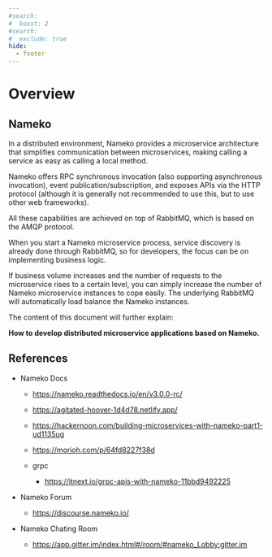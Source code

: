 ```yaml
---
#search:
#  boost: 2 
#search:
#  exclude: true
hide:
  - footer
---
```


# Overview

## Nameko

In a distributed environment, Nameko provides a microservice architecture that simplifies communication between microservices, making calling a service as easy as calling a local method.

Nameko offers RPC synchronous invocation (also supporting asynchronous invocation), event publication/subscription, and exposes APIs via the HTTP protocol (although it is generally not recommended to use this, but to use other web frameworks).

All these capabilities are achieved on top of RabbitMQ, which is based on the AMQP protocol.

When you start a Nameko microservice process, service discovery is already done through RabbitMQ, so for developers, the focus can be on implementing business logic.

If business volume increases and the number of requests to the microservice rises to a certain level, you can simply increase the number of Nameko microservice instances to cope easily. The underlying RabbitMQ will automatically load balance the Nameko instances.

The content of this document will further explain:

**How to develop distributed microservice applications based on Nameko.**


## References

- Nameko Docs
  
    - https://nameko.readthedocs.io/en/v3.0.0-rc/
    - https://agitated-hoover-1d4d78.netlify.app/
    - https://hackernoon.com/building-microservices-with-nameko-part1-ud1135ug
    - https://morioh.com/p/64fd8227f38d
    - grpc

        - https://itnext.io/grpc-apis-with-nameko-11bbd9492225

- Nameko Forum
  
    - https://discourse.nameko.io/

- Nameko Chating Room

    - https://app.gitter.im/index.html#/room/#nameko_Lobby:gitter.im